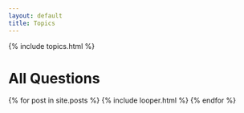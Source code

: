 ```yaml
---
layout: default
title: Topics
---
```

{% include topics.html %}
 
<h1>All Questions</h1>
{% for post in site.posts %}
{% include looper.html %}
{% endfor %}
